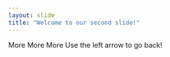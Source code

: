 ```yaml
---
layout: slide
title: "Welcome to our second slide!"
---
```

More More More
Use the left arrow to go back!
